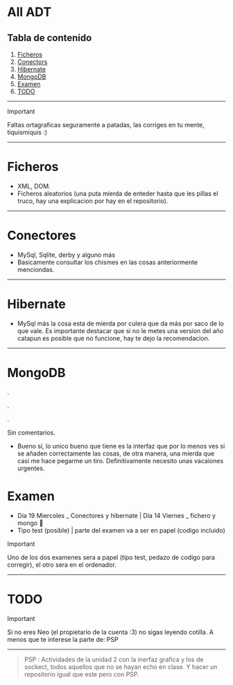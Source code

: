 # All ADT
## Tabla de contenido
1. [Ficheros](#ficheros)
2. [Conectors](#conectores)
3. [Hibernate](#hibernate)
4. [MongoDB](#mongodb)
5. [Examen](#examen)
6. [TODO](#todo)
---
> [!IMPORTANT]
> Faltas ortagraficas seguramente a patadas, las corriges en tu mente, tiquismiquis :)
---

# Ficheros
- XML, DOM.
- Ficheros aleatorios (una puta mierda de enteder hasta que les pillas el truco, hay una explicacion por hay en el repositorio).

---
# Conectores
- MySql, Sqlite, derby y alguno más
- Basicamente consultar los chismes en las cosas anteriormente menciondas.
---
# Hibernate
- MySql más la cosa esta de mierda por culera que da más por saco de lo que vale. Es importante destacar que si no le metes una version del año catapun es posible que no funcione, hay te dejo la recomendacion.
---
# MongoDB
.

.

.

Sin comentarios.

- Bueno sí, lo unico bueno que tiene es la interfaz que por lo menos ves si se añaden correctamente las cosas, de otra manera, una mierda que casi me hace pegarme un tiro. Definitivamente necesito unas vacaiones urgentes.


# Examen
- Día 19 Miercoles _ Conectores y hibernate | Día 14 Viernes _ fichero y mongo 🔫
- Tipo test (posible) | parte del examen va a ser en papel (codigo incluido)
> [!IMPORTANT]
> Uno de los dos examenes sera a papel (tipo test, pedazo de codigo para corregir), el otro sera en el ordenador.

---
# TODO
> [!IMPORTANT]
> Si no eres Neo (el propietario de la cuenta :3) no sigas leyendo cotilla.
> A menos que te interese la parte de: PSP
----
> PSP : Actividades de la unidad 2 con la inerfaz grafica y los de sockect, todos aquellos que no se hayan echo en clase. Y hacer un repositorio igual que este pero con PSP.
